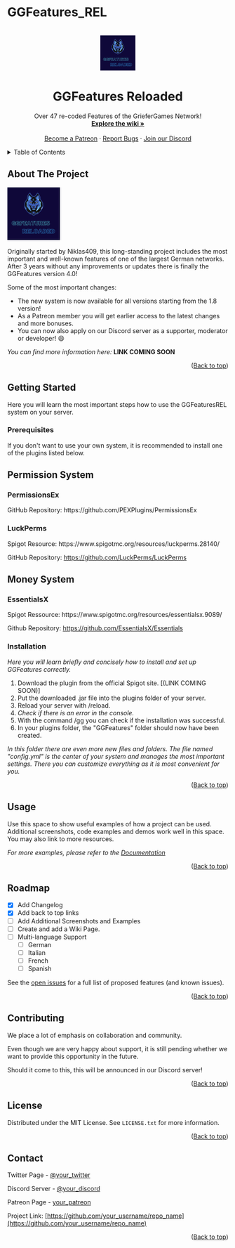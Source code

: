 # GGFeatures_REL

<div id="top"></div>

<!-- PROJECT LOGO -->
<br />
<div align="center">
  <a href="[https://github.com/CalledCracki/GGFeatures_REL]">
    <img src="images/logo.png" alt="Logo" width="80" height="80">
  </a>

  <h1 align="center">GGFeatures Reloaded</h1>

  <p align="center">
    Over 47 re-coded Features of the GrieferGames Network!
    <br />
    <a href="https://github.com/othneildrew/Best-README-Template"><strong>Explore the wiki »</strong></a>
    <br />
    <br />
    <a href="https://github.com/othneildrew/Best-README-Template">Become a Patreon</a>
    ·
    <a href="https://github.com/othneildrew/Best-README-Template/issues">Report Bugs</a>
    ·
    <a href="https://github.com/othneildrew/Best-README-Template/issues">Join our Discord</a>
  </p>
</div>



<!-- TABLE OF CONTENTS -->
<details>
  <summary>Table of Contents</summary>
  <ol>
    <li>
      <a href="#about-the-project">About The Project</a>
    </li>
    <li>
      <a href="#getting-started">Getting Started</a>
      <ul>
        <li><a href="#prerequisites">Prerequisites</a></li>
        <li><a href="#installation">Installation</a></li>
      </ul>
    </li>
    <li><a href="#usage">Usage</a></li>
    <li><a href="#roadmap">Roadmap</a></li>
    <li><a href="#contributing">Contributing</a></li>
    <li><a href="#license">License</a></li>
    <li><a href="#contact">Contact</a></li>
  </ol>
</details>



<!-- ABOUT THE PROJECT -->
## About The Project

<img src="images/logo.png" alt="Logo" width="120" height="120">

Originally started by Niklas409, this long-standing project includes the most important and well-known features of one of the largest German networks. After 3 years without any improvements or updates there is finally the GGFeatures version 4.0!

Some of the most important changes:
* The new system is now available for all versions starting from the 1.8 version!
* As a Patreon member you will get earlier access to the latest changes and more bonuses.
* You can now also apply on our Discord server as a supporter, moderator or developer! :smile:

_You can find more information here:_ **LINK COMING SOON**

<!-- Of course, no one template will serve all projects since your needs may be different. So I'll be adding more in the near future. You may also suggest changes by forking this repo and creating a pull request or opening an issue. Thanks to all the people have contributed to expanding this template! -->

<p align="right">(<a href="#top">Back to top</a>)</p>



<!-- GETTING STARTED -->
## Getting Started

Here you will learn the most important steps how to use the GGFeaturesREL system on your server.

### Prerequisites

If you don't want to use your own system, it is recommended to install one of the plugins listed below.

<h2>Permission System</h2>
<h3>PermissionsEx</h3>
GitHub Repository: https://github.com/PEXPlugins/PermissionsEx

<h3>LuckPerms</h3>
Spigot Resource: https://www.spigotmc.org/resources/luckperms.28140/

GitHub Repository: https://github.com/LuckPerms/LuckPerms

<h2>Money System</h2>
<h3>EssentialsX</h3>
Spigot Ressource: https://www.spigotmc.org/resources/essentialsx.9089/

Github Repository: https://github.com/EssentialsX/Essentials


### Installation

_Here you will learn briefly and concisely how to install and set up GGFeatures correctly._

1. Download the plugin from the official Spigot site. [(LINK COMING SOON)]
2. Put the downloaded .jar file into the plugins folder of your server.
3. Reload your server with /reload.
4. _Check if there is an error in the console._
5. With the command /gg you can check if the installation was successful.
6. In your plugins folder, the "GGFeatures" folder should now have been created.

_In this folder there are even more new files and folders._
_The file named "config.yml" is the center of your system 
and manages the most important settings._
_There you can customize everything as it is most convenient for you._

<p align="right">(<a href="#top">Back to top</a>)</p>



<!-- USAGE EXAMPLES -->
## Usage

Use this space to show useful examples of how a project can be used. Additional screenshots, code examples and demos work well in this space. You may also link to more resources.

_For more examples, please refer to the [Documentation](https://example.com)_

<p align="right">(<a href="#top">Back to top</a>)</p>



<!-- ROADMAP -->
## Roadmap

- [x] Add Changelog
- [x] Add back to top links
- [ ] Add Additional Screenshots and Examples
- [ ] Create and add a Wiki Page.
- [ ] Multi-language Support
    - [ ] German
    - [ ] Italian
    - [ ] French
    - [ ] Spanish

See the [open issues](https://github.com/othneildrew/Best-README-Template/issues) for a full list of proposed features (and known issues).

<p align="right">(<a href="#top">Back to top</a>)</p>



<!-- CONTRIBUTING -->
## Contributing


We place a lot of emphasis on collaboration and community.

Even though we are very happy about support, it is still pending whether we want to provide this opportunity in the future.

Should it come to this, this will be announced in our Discord server!

<p align="right">(<a href="#top">Back to top</a>)</p>



<!-- LICENSE -->
## License

Distributed under the MIT License. See `LICENSE.txt` for more information.

<p align="right">(<a href="#top">Back to top</a>)</p>



<!-- CONTACT -->
## Contact

Twitter Page - [@your_twitter](https://twitter.com/your_username)

Discord Server - [@your_discord](https://twitter.com/your_username)

Patreon Page - [your_patreon](https://twitter.com/your_username)

Project Link: [https://github.com/your_username/repo_name](https://github.com/your_username/repo_name)

<p align="right">(<a href="#top">Back to top</a>)</p>

<!-- MARKDOWN LINKS & IMAGES -->
[product-screenshot]: images/screenshot.png
